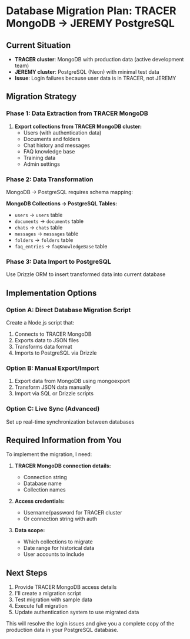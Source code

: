 # Database Migration Plan: TRACER MongoDB → JEREMY PostgreSQL

## Current Situation
- **TRACER cluster**: MongoDB with production data (active development team)
- **JEREMY cluster**: PostgreSQL (Neon) with minimal test data
- **Issue**: Login failures because user data is in TRACER, not JEREMY

## Migration Strategy

### Phase 1: Data Extraction from TRACER MongoDB
1. **Export collections from TRACER MongoDB cluster:**
   - Users (with authentication data)
   - Documents and folders
   - Chat history and messages
   - FAQ knowledge base
   - Training data
   - Admin settings

### Phase 2: Data Transformation
MongoDB → PostgreSQL requires schema mapping:

**MongoDB Collections → PostgreSQL Tables:**
- `users` → `users` table
- `documents` → `documents` table
- `chats` → `chats` table
- `messages` → `messages` table
- `folders` → `folders` table
- `faq_entries` → `faqKnowledgeBase` table

### Phase 3: Data Import to PostgreSQL
Use Drizzle ORM to insert transformed data into current database

## Implementation Options

### Option A: Direct Database Migration Script
Create a Node.js script that:
1. Connects to TRACER MongoDB
2. Exports data to JSON files
3. Transforms data format
4. Imports to PostgreSQL via Drizzle

### Option B: Manual Export/Import
1. Export data from MongoDB using mongoexport
2. Transform JSON data manually
3. Import via SQL or Drizzle scripts

### Option C: Live Sync (Advanced)
Set up real-time synchronization between databases

## Required Information from You

To implement the migration, I need:

1. **TRACER MongoDB connection details:**
   - Connection string
   - Database name
   - Collection names

2. **Access credentials:**
   - Username/password for TRACER cluster
   - Or connection string with auth

3. **Data scope:**
   - Which collections to migrate
   - Date range for historical data
   - User accounts to include

## Next Steps

1. Provide TRACER MongoDB access details
2. I'll create a migration script
3. Test migration with sample data
4. Execute full migration
5. Update authentication system to use migrated data

This will resolve the login issues and give you a complete copy of the production data in your PostgreSQL database.